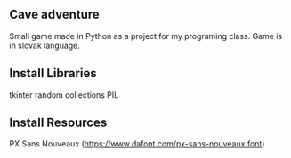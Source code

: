 ## Cave adventure
Small game made in Python as a project for my programing class.
Game is in slovak language.
## Install Libraries
tkinter
random
collections
PIL
## Install Resources
PX Sans Nouveaux (https://www.dafont.com/px-sans-nouveaux.font)
